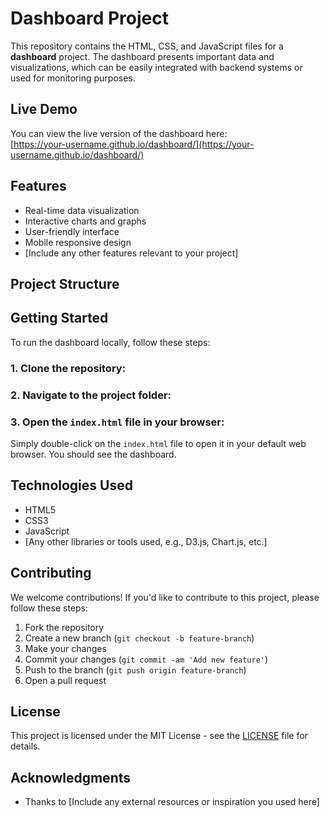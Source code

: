 # Dashboard Project

This repository contains the HTML, CSS, and JavaScript files for a **dashboard** project. The dashboard presents important data and visualizations, which can be easily integrated with backend systems or used for monitoring purposes.

## Live Demo

You can view the live version of the dashboard here:  
[https://your-username.github.io/dashboard/](https://your-username.github.io/dashboard/)

## Features

- Real-time data visualization
- Interactive charts and graphs
- User-friendly interface
- Mobile responsive design
- [Include any other features relevant to your project]

## Project Structure


## Getting Started

To run the dashboard locally, follow these steps:

### 1. Clone the repository:


### 2. Navigate to the project folder:


### 3. Open the `index.html` file in your browser:
Simply double-click on the `index.html` file to open it in your default web browser. You should see the dashboard.

## Technologies Used

- HTML5
- CSS3
- JavaScript
- [Any other libraries or tools used, e.g., D3.js, Chart.js, etc.]

## Contributing

We welcome contributions! If you'd like to contribute to this project, please follow these steps:

1. Fork the repository
2. Create a new branch (`git checkout -b feature-branch`)
3. Make your changes
4. Commit your changes (`git commit -am 'Add new feature'`)
5. Push to the branch (`git push origin feature-branch`)
6. Open a pull request

## License

This project is licensed under the MIT License - see the [LICENSE](LICENSE) file for details.

## Acknowledgments

- Thanks to [Include any external resources or inspiration you used here]
